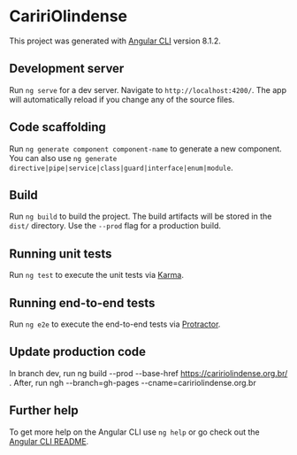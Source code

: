 # CaririOlindense

This project was generated with [Angular CLI](https://github.com/angular/angular-cli) version 8.1.2.

## Development server

Run `ng serve` for a dev server. Navigate to `http://localhost:4200/`. The app will automatically reload if you change any of the source files.

## Code scaffolding

Run `ng generate component component-name` to generate a new component. You can also use `ng generate directive|pipe|service|class|guard|interface|enum|module`.

## Build

Run `ng build` to build the project. The build artifacts will be stored in the `dist/` directory. Use the `--prod` flag for a production build.

## Running unit tests

Run `ng test` to execute the unit tests via [Karma](https://karma-runner.github.io).

## Running end-to-end tests

Run `ng e2e` to execute the end-to-end tests via [Protractor](http://www.protractortest.org/).

## Update production code

In branch dev, run ng build --prod --base-href https://caririolindense.org.br/ . After, run ngh --branch=gh-pages --cname=caririolindense.org.br

## Further help

To get more help on the Angular CLI use `ng help` or go check out the [Angular CLI README](https://github.com/angular/angular-cli/blob/master/README.md).
